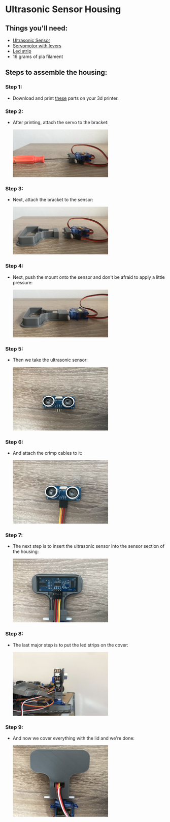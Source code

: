# Ultrasonic Sensor Housing

## Things you'll need:

* [Ultrasonic Sensor](https://aliexpress.com/item/1005001621997017.html)
* [Servomotor with levers](https://aliexpress.com/item/32898059654.html)
* [Led strip](https://aliexpress.com/item/4000148759042.html)
* 16 grams of pla filament

## Steps to assemble the housing:

### Step 1:
* Download and print [these](./Parts/Parts_STL) parts on your 3d printer.
  
### Step 2:
* After printing, attach the servo to the bracket:

    <img src="./Pictures/Attaching the servo.jpg" width="300" height="150">

### Step 3:
* Next, attach the bracket to the sensor:

    <img src="./Pictures/Attaching the block to the body.jpg" width="300" height="150">

### Step 4:
* Next, push the mount onto the sensor and don't be afraid to apply a little pressure:

    <img src="./Pictures/Example of attaching a block to the body.jpg" width="300" height="150">

### Step 5:
* Then we take the ultrasonic sensor:

    <img src="./Pictures/Ultrasonic sensor.jpg" width="300" height="200">

### Step 6:
* And attach the crimp cables to it:

    <img src="./Pictures/Connecting cables to the ultrasonic sensor.jpg" width="300" height="200">

### Step 7:
* The next step is to insert the ultrasonic sensor into the sensor section of the housing:

    <img src="./Pictures/Example of adding a sensor to the body.jpg" width="300" height="200">

### Step 8:
* The last major step is to put the led strips on the cover:

    <img src="./Pictures/Adding led tape to the body.jpg" width="300" height="200">

### Step 9:
* And now we cover everything with the lid and we're done:

    <img src="./Pictures/Covering the cover with a protrusion.jpg" width="300" height="225">
